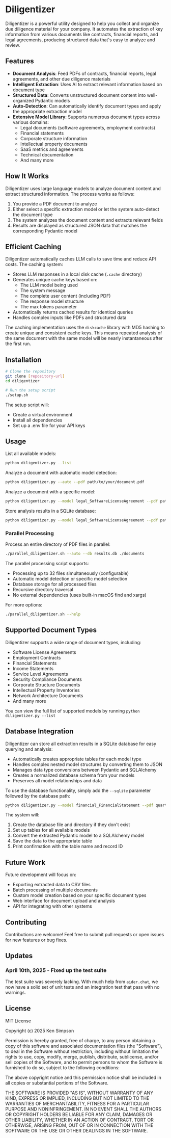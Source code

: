 # Diligentizer

Diligentizer is a powerful utility designed to help you collect and organize due diligence material for your company. It automates the extraction of key information from various documents like contracts, financial reports, and legal agreements, producing structured data that's easy to analyze and review.

## Features

- **Document Analysis**: Feed PDFs of contracts, financial reports, legal agreements, and other due diligence materials
- **Intelligent Extraction**: Uses AI to extract relevant information based on document type
- **Structured Data**: Converts unstructured document content into well-organized Pydantic models
- **Auto-Detection**: Can automatically identify document types and apply the appropriate extraction model
- **Extensive Model Library**: Supports numerous document types across various domains:
  - Legal documents (software agreements, employment contracts)
  - Financial statements
  - Corporate structure information
  - Intellectual property documents
  - SaaS metrics and agreements
  - Technical documentation
  - And many more

## How It Works

Diligentizer uses large language models to analyze document content and extract structured information. The process works as follows:

1. You provide a PDF document to analyze
2. Either select a specific extraction model or let the system auto-detect the document type
3. The system analyzes the document content and extracts relevant fields
4. Results are displayed as structured JSON data that matches the corresponding Pydantic model

## Efficient Caching

Diligentizer automatically caches LLM calls to save time and reduce API costs. The caching system:

- Stores LLM responses in a local disk cache (`.cache` directory)
- Generates unique cache keys based on:
  - The LLM model being used
  - The system message
  - The complete user content (including PDF)
  - The response model structure
  - The max tokens parameter
- Automatically returns cached results for identical queries
- Handles complex inputs like PDFs and structured data

The caching implementation uses the `diskcache` library with MD5 hashing to create unique and consistent cache keys. This means repeated analysis of the same document with the same model will be nearly instantaneous after the first run.

## Installation

```bash
# Clone the repository
git clone [repository-url]
cd diligentizer

# Run the setup script
./setup.sh
```

The setup script will:
- Create a virtual environment
- Install all dependencies
- Set up a .env file for your API keys

## Usage

List all available models:
```bash
python diligentizer.py --list
```

Analyze a document with automatic model detection:
```bash
python diligentizer.py --auto --pdf path/to/your/document.pdf
```

Analyze a document with a specific model:
```bash
python diligentizer.py --model legal_SoftwareLicenseAgreement --pdf path/to/your/document.pdf
```

Store analysis results in a SQLite database:
```bash
python diligentizer.py --model legal_SoftwareLicenseAgreement --pdf path/to/your/document.pdf --sqlite data/results.db
```

### Parallel Processing

Process an entire directory of PDF files in parallel:
```bash
./parallel_diligentizer.sh --auto --db results.db ./documents
```

The parallel processing script supports:
- Processing up to 32 files simultaneously (configurable)
- Automatic model detection or specific model selection
- Database storage for all processed files
- Recursive directory traversal
- No external dependencies (uses built-in macOS find and xargs)

For more options:
```bash
./parallel_diligentizer.sh --help
```

## Supported Document Types

Diligentizer supports a wide range of document types, including:

- Software License Agreements
- Employment Contracts
- Financial Statements
- Income Statements
- Service Level Agreements
- Security Compliance Documents
- Corporate Structure Documents
- Intellectual Property Inventories
- Network Architecture Documents
- And many more

You can view the full list of supported models by running `python diligentizer.py --list`

## Database Integration

Diligentizer can store all extraction results in a SQLite database for easy querying and analysis:

- Automatically creates appropriate tables for each model type
- Handles complex nested model structures by converting them to JSON
- Manages data type conversions between Pydantic and SQLAlchemy
- Creates a normalized database schema from your models
- Preserves all model relationships and data

To use the database functionality, simply add the `--sqlite` parameter followed by the database path:

```bash
python diligentizer.py --model financial_FinancialStatement --pdf quarterly_report.pdf --sqlite data/finances.db
```

The system will:
1. Create the database file and directory if they don't exist
2. Set up tables for all available models
3. Convert the extracted Pydantic model to a SQLAlchemy model
4. Save the data to the appropriate table
5. Print confirmation with the table name and record ID

## Future Work

Future development will focus on:

- Exporting extracted data to CSV files
- Batch processing of multiple documents
- Custom model creation based on your specific document types
- Web interface for document upload and analysis
- API for integrating with other systems

## Contributing

Contributions are welcome! Feel free to submit pull requests or open issues for new features or bug fixes.

## Updates

### April 10th, 2025 - Fixed up the test suite

The test suite was severely lacking. With much help from `aider.chat`, we now have a solid set
of unit tests and an integration test that pass with no warnings.

## License

MIT License

Copyright (c) 2025 Ken Simpson

Permission is hereby granted, free of charge, to any person obtaining a copy
of this software and associated documentation files (the "Software"), to deal
in the Software without restriction, including without limitation the rights
to use, copy, modify, merge, publish, distribute, sublicense, and/or sell
copies of the Software, and to permit persons to whom the Software is
furnished to do so, subject to the following conditions:

The above copyright notice and this permission notice shall be included in all
copies or substantial portions of the Software.

THE SOFTWARE IS PROVIDED "AS IS", WITHOUT WARRANTY OF ANY KIND, EXPRESS OR
IMPLIED, INCLUDING BUT NOT LIMITED TO THE WARRANTIES OF MERCHANTABILITY,
FITNESS FOR A PARTICULAR PURPOSE AND NONINFRINGEMENT. IN NO EVENT SHALL THE
AUTHORS OR COPYRIGHT HOLDERS BE LIABLE FOR ANY CLAIM, DAMAGES OR OTHER
LIABILITY, WHETHER IN AN ACTION OF CONTRACT, TORT OR OTHERWISE, ARISING FROM,
OUT OF OR IN CONNECTION WITH THE SOFTWARE OR THE USE OR OTHER DEALINGS IN THE
SOFTWARE.

